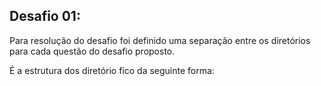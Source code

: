 ## Desafio 01:

Para resolução do desafio foi definido uma separação entre os diretórios  para cada questão do desafio proposto.

É a estrutura dos diretório fico da seguinte forma:


